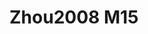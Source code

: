 <a name="material" />

# Zhou2008 M15
<script type="application/ld+json">
  {
    "@context": "https://schema.org/",
    "@type": "ChemicalSubstance",
    "http://purl.org/dc/terms/conformsTo":
      {
        "@type": "CreativeWork",
        "@id": "https://bioschemas.org/profiles/ChemicalSubstance/0.4-RELEASE/"
      },
    "@id": "https://egonw.github.io/nanowiki/nanowiki227.html#material",
    "name": "Zhou2008 M15",
    "sameAs": "http://127.0.0.1/mediawiki/index.php/Special:URIResolver/Zhou2008_M15"
  }
</script>


